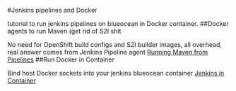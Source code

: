 #Jenkins pipelines and Docker

tutorial to run jenkins pipelines on blueocean in Docker container.
##Docker agents to run Maven (get rid of S2I shit

No need for OpenShift build configs and S2I builder images, all overhead, real answer comes from Jenkins Pipeline agent
[Running Maven from Pipelines](https://jenkins.io/doc/book/pipeline/docker/)
##Run Docker in Container

Bind host Docker sockets into your jenkins blueocean container
[Jenkins in Container](https://jenkins.io/doc/tutorials/create-a-pipeline-in-blue-ocean/)
